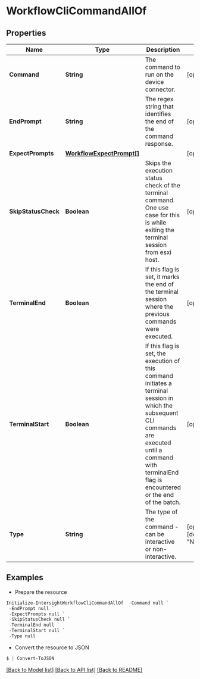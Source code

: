 # WorkflowCliCommandAllOf
## Properties

Name | Type | Description | Notes
------------ | ------------- | ------------- | -------------
**Command** | **String** | The command to run on the device connector. | [optional] 
**EndPrompt** | **String** | The regex string that identifies the end of the command response. | [optional] 
**ExpectPrompts** | [**WorkflowExpectPrompt[]**](WorkflowExpectPrompt.md) |  | [optional] 
**SkipStatusCheck** | **Boolean** | Skips the execution status check of the terminal command. One use case for this is while exiting the terminal session from esxi host. | [optional] 
**TerminalEnd** | **Boolean** | If this flag is set, it marks the end of the terminal session where the previous commands were executed. | [optional] 
**TerminalStart** | **Boolean** | If this flag is set, the execution of this command initiates a terminal session in which the subsequent CLI commands are executed until a command with terminalEnd flag is encountered or the end of the batch. | [optional] 
**Type** | **String** | The type of the command - can be interactive or non-interactive. | [optional] [default to "NonInteractive"]

## Examples

- Prepare the resource
```powershell
Initialize-IntersightWorkflowCliCommandAllOf  -Command null `
 -EndPrompt null `
 -ExpectPrompts null `
 -SkipStatusCheck null `
 -TerminalEnd null `
 -TerminalStart null `
 -Type null
```

- Convert the resource to JSON
```powershell
$ | Convert-ToJSON
```

[[Back to Model list]](../README.md#documentation-for-models) [[Back to API list]](../README.md#documentation-for-api-endpoints) [[Back to README]](../README.md)

